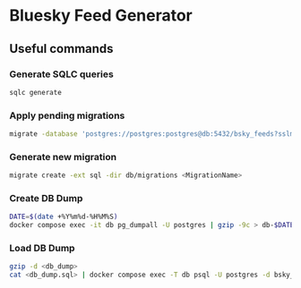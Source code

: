 # Bluesky Feed Generator

## Useful commands

### Generate SQLC queries

```bash
sqlc generate
```

### Apply pending migrations

```bash
migrate -database 'postgres://postgres:postgres@db:5432/bsky_feeds?sslmode=disable' -path=db/migrations up
```

### Generate new migration

```bash
migrate create -ext sql -dir db/migrations <MigrationName>
```

### Create DB Dump

```bash
DATE=$(date +%Y%m%d-%H%M%S)
docker compose exec -it db pg_dumpall -U postgres | gzip -9c > db-$DATE.sql.gz
```

### Load DB Dump

```bash
gzip -d <db_dump>
cat <db_dump.sql> | docker compose exec -T db psql -U postgres -d bsky_feeds
```